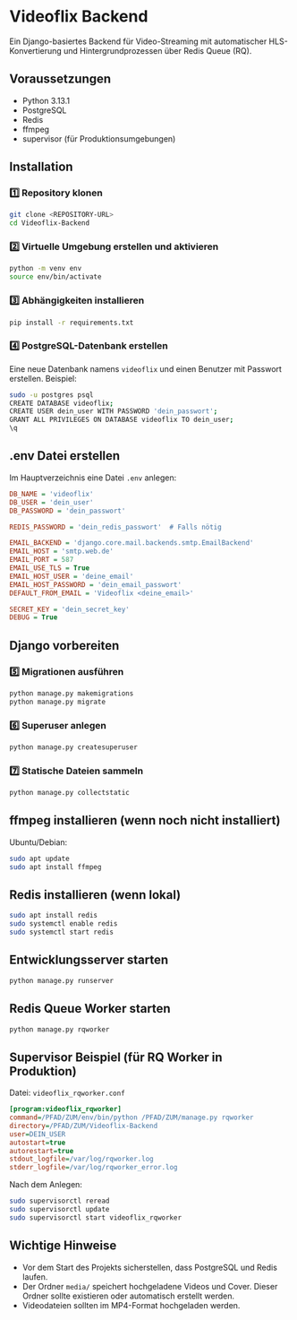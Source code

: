 
# Videoflix Backend

Ein Django-basiertes Backend für Video-Streaming mit automatischer HLS-Konvertierung und Hintergrundprozessen über Redis Queue (RQ).

## Voraussetzungen

- Python 3.13.1
- PostgreSQL
- Redis
- ffmpeg
- supervisor (für Produktionsumgebungen)

## Installation

### 1️⃣ Repository klonen

```bash
git clone <REPOSITORY-URL>
cd Videoflix-Backend
```

### 2️⃣ Virtuelle Umgebung erstellen und aktivieren

```bash
python -m venv env
source env/bin/activate
```

### 3️⃣ Abhängigkeiten installieren

```bash
pip install -r requirements.txt
```

### 4️⃣ PostgreSQL-Datenbank erstellen

Eine neue Datenbank namens `videoflix` und einen Benutzer mit Passwort erstellen. Beispiel:

```bash
sudo -u postgres psql
CREATE DATABASE videoflix;
CREATE USER dein_user WITH PASSWORD 'dein_passwort';
GRANT ALL PRIVILEGES ON DATABASE videoflix TO dein_user;
\q
```

## .env Datei erstellen

Im Hauptverzeichnis eine Datei `.env` anlegen:

```ini
DB_NAME = 'videoflix'
DB_USER = 'dein_user'
DB_PASSWORD = 'dein_passwort'

REDIS_PASSWORD = 'dein_redis_passwort'  # Falls nötig

EMAIL_BACKEND = 'django.core.mail.backends.smtp.EmailBackend'
EMAIL_HOST = 'smtp.web.de'
EMAIL_PORT = 587
EMAIL_USE_TLS = True
EMAIL_HOST_USER = 'deine_email'
EMAIL_HOST_PASSWORD = 'dein_email_passwort'
DEFAULT_FROM_EMAIL = 'Videoflix <deine_email>'

SECRET_KEY = 'dein_secret_key'
DEBUG = True
```

## Django vorbereiten

### 5️⃣ Migrationen ausführen

```bash
python manage.py makemigrations
python manage.py migrate
```

### 6️⃣ Superuser anlegen

```bash
python manage.py createsuperuser
```

### 7️⃣ Statische Dateien sammeln

```bash
python manage.py collectstatic
```

## ffmpeg installieren (wenn noch nicht installiert)

Ubuntu/Debian:

```bash
sudo apt update
sudo apt install ffmpeg
```

## Redis installieren (wenn lokal)

```bash
sudo apt install redis
sudo systemctl enable redis
sudo systemctl start redis
```

## Entwicklungsserver starten

```bash
python manage.py runserver
```

## Redis Queue Worker starten

```bash
python manage.py rqworker
```

## Supervisor Beispiel (für RQ Worker in Produktion)

Datei: `videoflix_rqworker.conf`

```ini
[program:videoflix_rqworker]
command=/PFAD/ZUM/env/bin/python /PFAD/ZUM/manage.py rqworker
directory=/PFAD/ZUM/Videoflix-Backend
user=DEIN_USER
autostart=true
autorestart=true
stdout_logfile=/var/log/rqworker.log
stderr_logfile=/var/log/rqworker_error.log
```

Nach dem Anlegen:

```bash
sudo supervisorctl reread
sudo supervisorctl update
sudo supervisorctl start videoflix_rqworker
```

## Wichtige Hinweise

- Vor dem Start des Projekts sicherstellen, dass PostgreSQL und Redis laufen.
- Der Ordner `media/` speichert hochgeladene Videos und Cover. Dieser Ordner sollte existieren oder automatisch erstellt werden.
- Videodateien sollten im MP4-Format hochgeladen werden.

